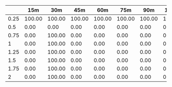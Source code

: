 | | 15m | 30m | 45m | 60m | 75m | 90m | 105m | 120m | 
| ---- | ------- | ------- | ------- | ------- | ------- | ------- | ------- | ------- |
| 0.25 |  100.00  |  100.00  |  100.00  |  100.00  |  100.00  |  100.00  |  100.00  |  100.00  | 
| 0.5 |  0.00  |  0.00  |  0.00  |  0.00  |  0.00  |  0.00  |  0.00  |  0.00  | 
| 0.75 |  0.00  |  100.00  |  0.00  |  0.00  |  0.00  |  0.00  |  0.00  |  0.00  | 
| 1 |  0.00  |  100.00  |  0.00  |  0.00  |  0.00  |  0.00  |  0.00  |  0.00  | 
| 1.25 |  0.00  |  100.00  |  0.00  |  0.00  |  0.00  |  0.00  |  0.00  |  0.00  | 
| 1.5 |  0.00  |  100.00  |  0.00  |  0.00  |  0.00  |  0.00  |  0.00  |  0.00  | 
| 1.75 |  0.00  |  100.00  |  0.00  |  0.00  |  0.00  |  0.00  |  0.00  |  0.00  | 
| 2 |  0.00  |  100.00  |  0.00  |  0.00  |  0.00  |  0.00  |  0.00  |  0.00  | 

